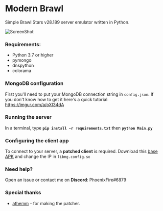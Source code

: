 # Modern Brawl

Simple Brawl Stars v28.189 server emulator written in Python.

![ScreenShot](https://cdn.discordapp.com/attachments/817282221177569332/817717138256560188/Screenshot_20210306-131235_Modern_Brawl.jpg) 

### Requirements:
- Python 3.7 or higher
- pymongo
- dnspython
- colorama

### MongoDB configuration
First you'll need to put your MongoDB connection string in `config.json`. If you don't know how to get it here's a quick tutorial: https://imgur.com/a/oXI34dA

### Running the server
In a terminal, type __`pip install -r requirements.txt`__ then __`python Main.py`__

### Configuring the client app
To connect to your server, a **patched client** is required. 
Download this [base APK](https://mega.nz/file/uDoGmLKI#QmTXlIunmwBdGEX30qjuxyBupX_fiWAOoyY-T81jXdo) and change the IP in `libmg.config.so`

### Need help?
Open an issue or contact me on **Discord**: PhoenixFire#6879

### Special thanks
- [athemm](https://github.com/athemm) - for making the patcher.

